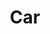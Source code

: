 ---
layout: child_layout/cargo_categories_category
title: Car
permalink: /cargo-categories/car-transport/car/
hero: /assets/img/content/hero/fullsize/car.jpg
hero_classes: is-fullscreen
side_nav_id: 3
content_type: cargo_item
---